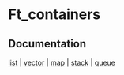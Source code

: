 # Ft_containers

## Documentation

[list](https://www.cplusplus.com/reference/list/list/?kw=list) | [vector](https://www.cplusplus.com/reference/vector/vector/?kw=vector) | [map](https://www.cplusplus.com/reference/map/map/?kw=map) | [stack](https://www.cplusplus.com/reference/stack/stack/?kw=stack) | [queue](https://www.cplusplus.com/reference/queue/queue/?kw=queue)